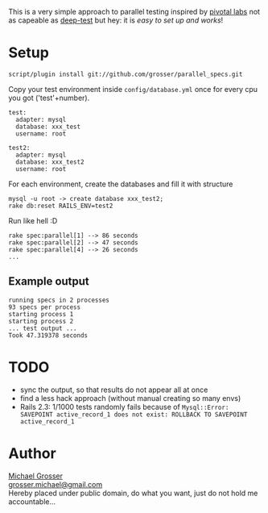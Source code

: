 This is a very simple approach to parallel testing inspired by [pivotal labs](http://pivotallabs.com/users/miked/blog/articles/849-parallelize-your-rspec-suite)
not as capeable as [deep-test](http://github.com/qxjit/deep-test/tree/master) but hey: it is *easy to set up and works*!

Setup
=====

    script/plugin install git://github.com/grosser/parallel_specs.git

Copy your test environment inside `config/database.yml` once for every cpu you got ('test'+number).

    test:
      adapter: mysql
      database: xxx_test
      username: root

    test2:
      adapter: mysql
      database: xxx_test2
      username: root

For each environment, create the databases and fill it with structure

    mysql -u root -> create database xxx_test2;
    rake db:reset RAILS_ENV=test2

Run like hell :D

    rake spec:parallel[1] --> 86 seconds
    rake spec:parallel[2] --> 47 seconds
    rake spec:parallel[4] --> 26 seconds
    ...

Example output
--------------

    running specs in 2 processes
    93 specs per process
    starting process 1
    starting process 2
    ... test output ...
    Took 47.319378 seconds


TODO
====
 - sync the output, so that results do not appear all at once
 - find a less hack approach (without manual creating so many envs)
 - Rails 2.3: 1/1000 tests randomly fails because of `Mysql::Error: SAVEPOINT active_record_1 does not exist: ROLLBACK TO SAVEPOINT active_record_1`


Author
======
[Michael Grosser](http://pragmatig.wordpress.com)  
grosser.michael@gmail.com  
Hereby placed under public domain, do what you want, just do not hold me accountable...